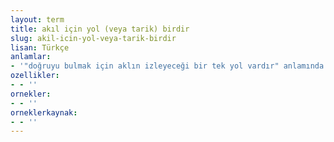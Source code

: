 ```yaml
---
layout: term
title: akıl için yol (veya tarik) birdir
slug: akil-icin-yol-veya-tarik-birdir
lisan: Türkçe
anlamlar:
- '"doğruyu bulmak için aklın izleyeceği bir tek yol vardır" anlamında kullanılan bir söz'
ozellikler:
- - ''
ornekler:
- - ''
orneklerkaynak:
- - ''
---
```

